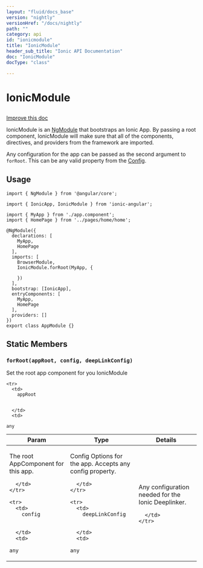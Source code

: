 ```yaml
---
layout: "fluid/docs_base"
version: "nightly"
versionHref: "/docs/nightly"
path: ""
category: api
id: "ionicmodule"
title: "IonicModule"
header_sub_title: "Ionic API Documentation"
doc: "IonicModule"
docType: "class"

---
```










<h1 class="api-title">
<a class="anchor" name="ionic-module" href="#ionic-module"></a>

IonicModule





</h1>

<a class="improve-v2-docs" href="http://github.com/driftyco/ionic/edit/master/src/index.ts#L324">
Improve this doc
</a>






<p>IonicModule is an <a href="https://angular.io/docs/ts/latest/guide/ngmodule.html">NgModule</a> that bootstraps
an Ionic App. By passing a root component, IonicModule will make sure that all of the components,
directives, and providers from the framework are imported.</p>
<p>Any configuration for the app can be passed as the second argument to <code>forRoot</code>. This can be any
valid property from the <a href="/docs/api/config/Config/">Config</a>.</p>




<!-- @usage tag -->

<h2><a class="anchor" name="usage" href="#usage"></a>Usage</h2>

<pre><code class="lang-ts">import { NgModule } from &#39;@angular/core&#39;;

import { IonicApp, IonicModule } from &#39;ionic-angular&#39;;

import { MyApp } from &#39;./app.component&#39;;
import { HomePage } from &#39;../pages/home/home&#39;;

@NgModule({
  declarations: [
    MyApp,
    HomePage
  ],
  imports: [
    BrowserModule,
    IonicModule.forRoot(MyApp, {

    })
  ],
  bootstrap: [IonicApp],
  entryComponents: [
    MyApp,
    HomePage
  ],
  providers: []
})
export class AppModule {}
</code></pre>




<!-- @property tags -->
<h2><a class="anchor" name="static-members" href="#static-members"></a>Static Members</h2>
<div id="forRoot"></div>
<h3><a class="anchor" name="forRoot" href="#forRoot"></a><code>forRoot(appRoot,&nbsp;config,&nbsp;deepLinkConfig)</code>
  
</h3>

Set the root app component for you IonicModule


<table class="table param-table" style="margin:0;">
  <thead>
    <tr>
      <th>Param</th>
      <th>Type</th>
      <th>Details</th>
    </tr>
  </thead>
  <tbody>
    
    <tr>
      <td>
        appRoot
        
        
      </td>
      <td>
        
  <code>any</code>
      </td>
      <td>
        <p>The root AppComponent for this app.</p>

        
      </td>
    </tr>
    
    <tr>
      <td>
        config
        
        
      </td>
      <td>
        
  <code>any</code>
      </td>
      <td>
        <p>Config Options for the app. Accepts any config property.</p>

        
      </td>
    </tr>
    
    <tr>
      <td>
        deepLinkConfig
        
        
      </td>
      <td>
        
  <code>any</code>
      </td>
      <td>
        <p>Any configuration needed for the Ionic Deeplinker.</p>

        
      </td>
    </tr>
    
  </tbody>
</table>









<!-- instance methods on the class -->




<!-- related link --><!-- end content block -->


<!-- end body block -->

